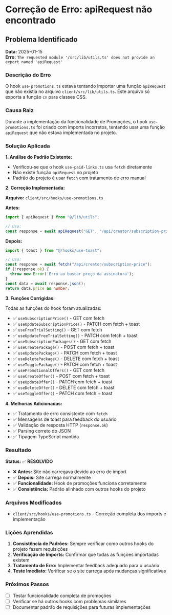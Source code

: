 # Correção de Erro: apiRequest não encontrado

## Problema Identificado

**Data:** 2025-01-15  
**Erro:** `The requested module '/src/lib/utils.ts' does not provide an export named 'apiRequest'`

### Descrição do Erro

O hook `use-promotions.ts` estava tentando importar uma função `apiRequest` que não existia no arquivo `client/src/lib/utils.ts`. Este arquivo só exporta a função `cn` para classes CSS.

### Causa Raiz

Durante a implementação da funcionalidade de Promoções, o hook `use-promotions.ts` foi criado com imports incorretos, tentando usar uma função `apiRequest` que não estava implementada no projeto.

### Solução Aplicada

**1. Análise do Padrão Existente:**
- Verificou-se que o hook `use-paid-links.ts` usa `fetch` diretamente
- Não existe função `apiRequest` no projeto
- Padrão do projeto é usar `fetch` com tratamento de erro manual

**2. Correção Implementada:**

**Arquivo:** `client/src/hooks/use-promotions.ts`

**Antes:**
```typescript
import { apiRequest } from "@/lib/utils";

// Uso:
const response = await apiRequest("GET", "/api/creator/subscription-price");
```

**Depois:**
```typescript
import { toast } from "@/hooks/use-toast";

// Uso:
const response = await fetch("/api/creator/subscription-price");
if (!response.ok) {
  throw new Error('Erro ao buscar preço da assinatura');
}
const data = await response.json();
return data.price as number;
```

**3. Funções Corrigidas:**

Todas as funções do hook foram atualizadas:

- ✅ `useSubscriptionPrice()` - GET com fetch
- ✅ `useUpdateSubscriptionPrice()` - PATCH com fetch + toast
- ✅ `useFreeTrialSetting()` - GET com fetch
- ✅ `useUpdateFreeTrialSetting()` - PATCH com fetch + toast
- ✅ `useSubscriptionPackages()` - GET com fetch
- ✅ `useCreatePackage()` - POST com fetch + toast
- ✅ `useUpdatePackage()` - PATCH com fetch + toast
- ✅ `useDeletePackage()` - DELETE com fetch + toast
- ✅ `useTogglePackage()` - PATCH com fetch + toast
- ✅ `usePromotionalOffers()` - GET com fetch
- ✅ `useCreateOffer()` - POST com fetch + toast
- ✅ `useUpdateOffer()` - PATCH com fetch + toast
- ✅ `useDeleteOffer()` - DELETE com fetch + toast
- ✅ `useToggleOffer()` - PATCH com fetch + toast

**4. Melhorias Adicionadas:**

- ✅ Tratamento de erro consistente com `fetch`
- ✅ Mensagens de toast para feedback do usuário
- ✅ Validação de resposta HTTP (`response.ok`)
- ✅ Parsing correto do JSON
- ✅ Tipagem TypeScript mantida

### Resultado

**Status:** ✅ **RESOLVIDO**

- ❌ **Antes:** Site não carregava devido ao erro de import
- ✅ **Depois:** Site carrega normalmente
- ✅ **Funcionalidade:** Hook de promoções funciona corretamente
- ✅ **Consistência:** Padrão alinhado com outros hooks do projeto

### Arquivos Modificados

- `client/src/hooks/use-promotions.ts` - Correção completa dos imports e implementação

### Lições Aprendidas

1. **Consistência de Padrões:** Sempre verificar como outros hooks do projeto fazem requisições
2. **Verificação de Imports:** Confirmar que todas as funções importadas existem
3. **Tratamento de Erro:** Implementar feedback adequado para o usuário
4. **Teste Imediato:** Verificar se o site carrega após mudanças significativas

### Próximos Passos

- [ ] Testar funcionalidade completa de promoções
- [ ] Verificar se há outros hooks com problemas similares
- [ ] Documentar padrão de requisições para futuras implementações
